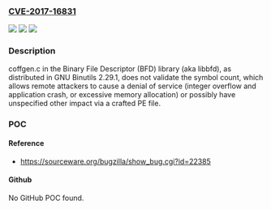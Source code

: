 ### [CVE-2017-16831](https://cve.mitre.org/cgi-bin/cvename.cgi?name=CVE-2017-16831)
![](https://img.shields.io/static/v1?label=Product&message=n%2Fa&color=blue)
![](https://img.shields.io/static/v1?label=Version&message=n%2Fa&color=blue)
![](https://img.shields.io/static/v1?label=Vulnerability&message=n%2Fa&color=brighgreen)

### Description

coffgen.c in the Binary File Descriptor (BFD) library (aka libbfd), as distributed in GNU Binutils 2.29.1, does not validate the symbol count, which allows remote attackers to cause a denial of service (integer overflow and application crash, or excessive memory allocation) or possibly have unspecified other impact via a crafted PE file.

### POC

#### Reference
- https://sourceware.org/bugzilla/show_bug.cgi?id=22385

#### Github
No GitHub POC found.

